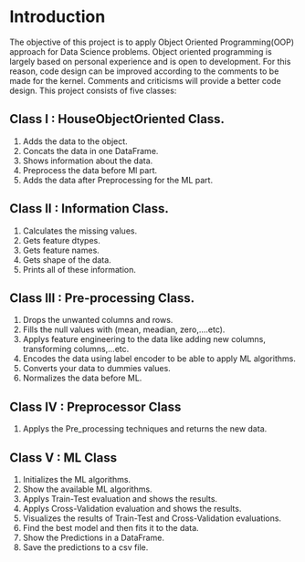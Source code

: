 # Introduction

The objective of this project is to apply Object Oriented Programming(OOP) approach for Data Science problems.
Object oriented programming is largely based on personal experience and is open to development. For this reason, code design can be improved according to the comments to be made for the kernel. Comments and criticisms will provide a better code design.
This project consists of five classes:

## Class I : HouseObjectOriented Class.
1) Adds the data to the object.
2) Concats the data in one DataFrame.
3) Shows information about the data.
4) Preprocess the data before Ml part.
5) Adds the data after Preprocessing for the ML part.

## Class II : Information Class.
1) Calculates the missing values.
2) Gets feature dtypes.
3) Gets feature names.
4) Gets shape of the data.
5) Prints all of these information.

## Class III : Pre-processing Class.
1) Drops the unwanted columns and rows.
2) Fills the null values with (mean, meadian, zero,....etc).
3) Applys feature engineering to the data like adding new columns, transforming columns,...etc.
4) Encodes the data using label encoder to be able to apply ML algorithms.
5) Converts your data to dummies values.
6) Normalizes the data before ML.

## Class IV : Preprocessor Class
1) Applys the Pre_processing techniques and returns the new data.

## Class V : ML Class
1) Initializes the ML algorithms.
2) Show the available ML algorithms.
3) Applys Train-Test evaluation and shows the results.
4) Applys Cross-Validation evaluation and shows the results.
5) Visualizes the results of Train-Test and Cross-Validation evaluations.
6) Find the best model and then fits it to the data.
7) Show the Predictions in a DataFrame.
8) Save the predictions to a csv file.